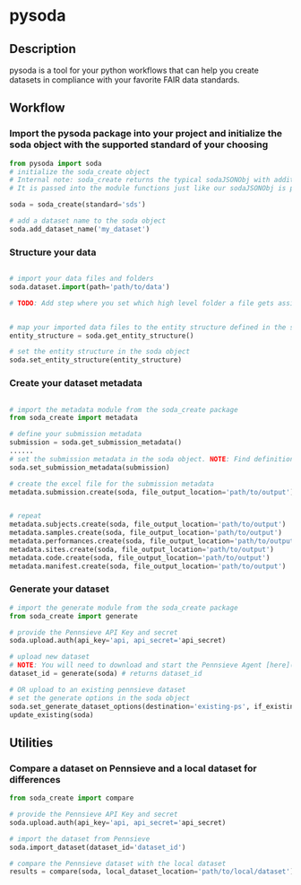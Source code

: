 # pysoda

## Description

pysoda is a tool for your python workflows that can help you create datasets in compliance with your favorite FAIR data standards.

## Workflow

### Import the pysoda package into your project and initialize the soda object with the supported standard of your choosing

```python
from pysoda import soda
# initialize the soda_create object
# Internal note: soda_create returns the typical sodaJSONObj with additional methods for adding data and metadata [not in version 1]
# It is passed into the module functions just like our sodaJSONObj is passed to the backend of our api

soda = soda_create(standard='sds')

# add a dataset name to the soda object
soda.add_dataset_name('my_dataset')

```

### Structure your data

```python

# import your data files and folders
soda.dataset.import(path='path/to/data')

# TODO: Add step where you set which high level folder a file gets assigned to


# map your imported data files to the entity structure defined in the soda schema [here](soda_schema.py)
entity_structure = soda.get_entity_structure()

# set the entity structure in the soda object
soda.set_entity_structure(entity_structure)


```

### Create your dataset metadata

```python

# import the metadata module from the soda_create package
from soda_create import metadata

# define your submission metadata
submission = soda.get_submission_metadata()
......
# set the submission metadata in the soda object. NOTE: Find definitions for the submission metadata in the soda schema [here](soda_schema.py)
soda.set_submission_metadata(submission)

# create the excel file for the submission metadata
metadata.submission.create(soda, file_output_location='path/to/output')


# repeat
metadata.subjects.create(soda, file_output_location='path/to/output')
metadata.samples.create(soda, file_output_location='path/to/output')
metadata.performances.create(soda, file_output_location='path/to/output')
metadata.sites.create(soda, file_output_location='path/to/output')
metadata.code.create(soda, file_output_location='path/to/output')
metadata.manifest.create(soda, file_output_location='path/to/output')

```

### Generate your dataset

```python
# import the generate module from the soda_create package
from soda_create import generate

# provide the Pennsieve API Key and secret
soda.upload.auth(api_key='api, api_secret='api_secret)

# upload new dataset
# NOTE: You will need to download and start the Pennsieve Agent [here](https://app.pennsieve.io) to upload data to Pennsieve
dataset_id = generate(soda) # returns dataset_id

# OR upload to an existing pennsieve dataset
# set the generate options in the soda object
soda.set_generate_dataset_options(destination='existing-ps', if_existing="merge", if_existing_files="replace", dataset_id=dataset_id)
update_existing(soda)
```

## Utilities

### Compare a dataset on Pennsieve and a local dataset for differences

```python
from soda_create import compare

# provide the Pennsieve API Key and secret
soda.upload.auth(api_key='api, api_secret='api_secret)

# import the dataset from Pennsieve
soda.import_dataset(dataset_id='dataset_id')

# compare the Pennsieve dataset with the local dataset
results = compare(soda, local_dataset_location='path/to/local/dataset')
```
